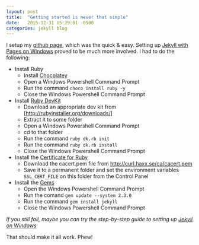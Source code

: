 ```yaml
---
layout: post
title:  "Getting started is never that simple"
date:   2015-12-31 15:29:01 -0500
categories: jekyll blog 
---
```


I setup my [github page], which was the quick & easy. Setting up [Jekyll with Pages on Windows] proved to be much more involved. I had to do the following:

* Install Ruby
  * Install [Chocolatey]
  * Open a Windows Powershell Command Prompt
  * Run the command `choco install ruby -y`
  * Close the Windows Powershell Command Prompt
* Install [Ruby DevKit]
  * Download an appropriate dev kit from [http://rubyinstaller.org/downloads/]
  * Extract it to some folder
  * Open a Windows Powershell Command Prompt
  * cd to that folder
  * Run the command `ruby dk.rb init`
  * Run the command `ruby dk.rb install`
  * Close the Windows Powershell Command Prompt
* Install the [Certificate for Ruby]
  * Download the cacert.pem file from http://curl.haxx.se/ca/cacert.pem
  * Save it to a permanent folder and set the environment variables `SSL_CERT_FILE` on this folder from the Control Panel
* Install the [Gems]
  * Open the Windows Powershell Command Prompt
  * Run the comand `gem update --system 2.3.0`
  * Run the command `gem install jekyll`
  * Close the Windows Powershell Command Prompt

_If you still fail, maybe you can try the step-by-step guide to setting up [Jekyll on Windows]_


That should make it all work. Phew!




[github page]:                  https://pages.github.com/
[Jekyll with Pages on Windows]: https://help.github.com/articles/using-jekyll-with-pages/
[Chocolatey]:                   https://chocolatey.org/
[Ruby DevKit]:                  http://jekyll-windows.juthilo.com/1-ruby-and-devkit/
[Gems]:                  https://github.com/imathis/octopress/wiki/Installation-Instructions-2.0-on-Windows
[Certificate for Ruby]:         https://gist.github.com/fnichol/867550
[Jekyll on Windows]:            http://jekyll-windows.juthilo.com/